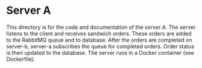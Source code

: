 # Server A

This directory is for the code and documentation of the _server A_. The server listens to the client and receives sandwich orders. These orders are added to the RabbitMQ queue and to database. After the orders are completed on server-b, server-a subscribes the queue for completed orders. Order status is then updated to the database. The server runs in a Docker container (see Dockerfile).
